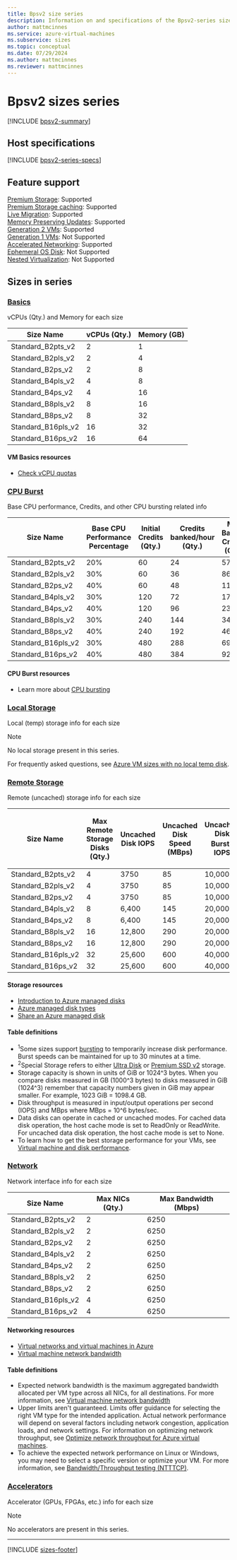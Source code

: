 ```yaml
---
title: Bpsv2 size series
description: Information on and specifications of the Bpsv2-series sizes
author: mattmcinnes
ms.service: azure-virtual-machines
ms.subservice: sizes
ms.topic: conceptual
ms.date: 07/29/2024
ms.author: mattmcinnes
ms.reviewer: mattmcinnes
---
```


# Bpsv2 sizes series

[!INCLUDE [bpsv2-summary](./includes/bpsv2-series-summary.md)]

## Host specifications
[!INCLUDE [bpsv2-series-specs](./includes/bpsv2-series-specs.md)]

## Feature support
[Premium Storage](../../premium-storage-performance.md): Supported <br>[Premium Storage caching](../../premium-storage-performance.md): Supported <br>[Live Migration](../../maintenance-and-updates.md): Supported <br>[Memory Preserving Updates](../../maintenance-and-updates.md): Supported <br>[Generation 2 VMs](../../generation-2.md): Supported <br>[Generation 1 VMs](../../generation-2.md): Not Supported <br>[Accelerated Networking](/azure/virtual-network/create-vm-accelerated-networking-cli): Supported <br>[Ephemeral OS Disk](../../ephemeral-os-disks.md): Not Supported <br>[Nested Virtualization](/virtualization/hyper-v-on-windows/user-guide/nested-virtualization): Not Supported <br>

## Sizes in series

### [Basics](#tab/sizebasic)

vCPUs (Qty.) and Memory for each size

| Size Name | vCPUs (Qty.) | Memory (GB) |
| --- | --- | --- |
| Standard_B2pts_v2 | 2 | 1 |
| Standard_B2pls_v2 | 2 | 4 |
| Standard_B2ps_v2 | 2 | 8 |
| Standard_B4pls_v2 | 4 | 8 |
| Standard_B4ps_v2 | 4 | 16 |
| Standard_B8pls_v2 | 8 | 16 |
| Standard_B8ps_v2 | 8 | 32 |
| Standard_B16pls_v2 | 16 | 32 |
| Standard_B16ps_v2 | 16 | 64 |

#### VM Basics resources
- [Check vCPU quotas](../../../virtual-machines/quotas.md)


### [CPU Burst](#tab/sizeburstdata)

Base CPU performance, Credits, and other CPU bursting related info

| Size Name | Base CPU Performance Percentage | Initial Credits (Qty.) | Credits banked/hour (Qty.) | Max Banked Credits (Qty.) |
| --- | --- | --- | --- | --- |
| Standard_B2pts_v2  | 20% | 60  | 24  | 576 |
| Standard_B2pls_v2  | 30% | 60  | 36  | 864 |
| Standard_B2ps_v2   | 40% | 60  | 48  | 1152 |
| Standard_B4pls_v2  | 30% | 120 | 72  | 1728 |
| Standard_B4ps_v2   | 40% | 120 | 96  | 2304 |
| Standard_B8pls_v2  | 30% | 240 | 144 | 3456 |
| Standard_B8ps_v2   | 40% | 240 | 192 | 4608 |
| Standard_B16pls_v2 | 30% | 480 | 288 | 6912 |
| Standard_B16ps_v2  | 40% | 480 | 384 | 9216 |

#### CPU Burst resources
- Learn more about [CPU bursting](../../b-series-cpu-credit-model/b-series-cpu-credit-model.md)

### [Local Storage](#tab/sizestoragelocal)

Local (temp) storage info for each size

> [!NOTE]
> No local storage present in this series.
>
> For frequently asked questions, see [Azure VM sizes with no local temp disk](../../azure-vms-no-temp-disk.yml).



### [Remote Storage](#tab/sizestorageremote)

Remote (uncached) storage info for each size

| Size Name | Max Remote Storage Disks (Qty.) | Uncached Disk IOPS | Uncached Disk Speed (MBps) | Uncached Disk Burst<sup>1</sup> IOPS | Uncached Disk Burst<sup>1</sup> Speed (MBps) | Uncached Special<sup>2</sup> Disk IOPS | Uncached Special<sup>2</sup> Disk Speed (MBps) | Uncached Burst<sup>1</sup> Special<sup>2</sup> Disk IOPS | Uncached Burst<sup>1</sup> Special<sup>2</sup> Disk Speed (MBps) |
| --- | --- | --- | --- | --- | --- | --- | --- | --- | --- |
| Standard_B2pts_v2 | 4 | 3750 | 85 | 10,000 | 960 |  |  |  |  |
| Standard_B2pls_v2 | 4 | 3750 | 85 | 10,000 | 960 |  |  |  |  |
| Standard_B2ps_v2 | 4 | 3750 | 85 | 10,000 | 960 |  |  |  |  |
| Standard_B4pls_v2 | 8 | 6,400 | 145 | 20,000 | 960 |  |  |  |  |
| Standard_B4ps_v2 | 8 | 6,400 | 145 | 20,000 | 960 |  |  |  |  |
| Standard_B8pls_v2 | 16 | 12,800 | 290 | 20,000 | 960 |  |  |  |  |
| Standard_B8ps_v2 | 16 | 12,800 | 290 | 20,000 | 960 |  |  |  |  |
| Standard_B16pls_v2 | 32 | 25,600 | 600 | 40,000 | 960 |  |  |  |  |
| Standard_B16ps_v2 | 32 | 25,600 | 600 | 40,000 | 960 |  |  |  |  |

#### Storage resources
- [Introduction to Azure managed disks](../../../virtual-machines/managed-disks-overview.md)
- [Azure managed disk types](../../../virtual-machines/disks-types.md)
- [Share an Azure managed disk](../../../virtual-machines/disks-shared.md)

#### Table definitions
- <sup>1</sup>Some sizes support [bursting](../../disk-bursting.md) to temporarily increase disk performance. Burst speeds can be maintained for up to 30 minutes at a time.
- <sup>2</sup>Special Storage refers to either [Ultra Disk](../../../virtual-machines/disks-enable-ultra-ssd.md) or [Premium SSD v2](../../../virtual-machines/disks-deploy-premium-v2.md) storage.
- Storage capacity is shown in units of GiB or 1024^3 bytes. When you compare disks measured in GB (1000^3 bytes) to disks measured in GiB (1024^3) remember that capacity numbers given in GiB may appear smaller. For example, 1023 GiB = 1098.4 GB.
- Disk throughput is measured in input/output operations per second (IOPS) and MBps where MBps = 10^6 bytes/sec.
- Data disks can operate in cached or uncached modes. For cached data disk operation, the host cache mode is set to ReadOnly or ReadWrite. For uncached data disk operation, the host cache mode is set to None.
- To learn how to get the best storage performance for your VMs, see [Virtual machine and disk performance](../../../virtual-machines/disks-performance.md).


### [Network](#tab/sizenetwork)

Network interface info for each size

| Size Name | Max NICs (Qty.) | Max Bandwidth (Mbps) |
| --- | --- | --- |
| Standard_B2pts_v2 | 2 | 6250 |
| Standard_B2pls_v2 | 2 | 6250 |
| Standard_B2ps_v2 | 2 | 6250 |
| Standard_B4pls_v2 | 2 | 6250 |
| Standard_B4ps_v2 | 2 | 6250 |
| Standard_B8pls_v2 | 2 | 6250 |
| Standard_B8ps_v2 | 2 | 6250 |
| Standard_B16pls_v2 | 4 | 6250 |
| Standard_B16ps_v2 | 4 | 6250 |

#### Networking resources
- [Virtual networks and virtual machines in Azure](/azure/virtual-network/network-overview)
- [Virtual machine network bandwidth](/azure/virtual-network/virtual-machine-network-throughput)

#### Table definitions
- Expected network bandwidth is the maximum aggregated bandwidth allocated per VM type across all NICs, for all destinations. For more information, see [Virtual machine network bandwidth](/azure/virtual-network/virtual-machine-network-throughput)
- Upper limits aren't guaranteed. Limits offer guidance for selecting the right VM type for the intended application. Actual network performance will depend on several factors including network congestion, application loads, and network settings. For information on optimizing network throughput, see [Optimize network throughput for Azure virtual machines](/azure/virtual-network/virtual-network-optimize-network-bandwidth). 
-  To achieve the expected network performance on Linux or Windows, you may need to select a specific version or optimize your VM. For more information, see [Bandwidth/Throughput testing (NTTTCP)](/azure/virtual-network/virtual-network-bandwidth-testing).

### [Accelerators](#tab/sizeaccelerators)

Accelerator (GPUs, FPGAs, etc.) info for each size

> [!NOTE]
> No accelerators are present in this series.

---

[!INCLUDE [sizes-footer](../includes/sizes-footer.md)]
